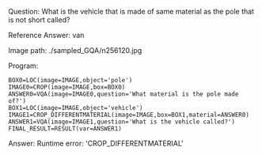 Question: What is the vehicle that is made of same material as the pole that is not short called?

Reference Answer: van

Image path: ./sampled_GQA/n256120.jpg

Program:

```
BOX0=LOC(image=IMAGE,object='pole')
IMAGE0=CROP(image=IMAGE,box=BOX0)
ANSWER0=VQA(image=IMAGE0,question='What material is the pole made of?')
BOX1=LOC(image=IMAGE,object='vehicle')
IMAGE1=CROP_DIFFERENTMATERIAL(image=IMAGE,box=BOX1,material=ANSWER0)
ANSWER1=VQA(image=IMAGE1,question='What is the vehicle called?')
FINAL_RESULT=RESULT(var=ANSWER1)
```
Answer: Runtime error: 'CROP_DIFFERENTMATERIAL'

